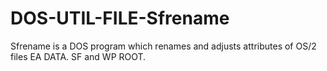 # DOS-UTIL-FILE-Sfrename
Sfrename is a DOS program which renames and adjusts attributes of OS/2 files EA DATA. SF and WP ROOT.
